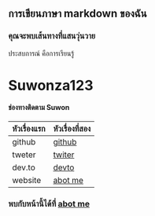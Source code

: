 ## การเขียนภาษา markdown ของฉัน

### คุณจะพบเส้นทางที่แสนวุ่นวาย

ประสบการณ์ คือการเรียนรู้

#  Suwonza123

#### ช่องทางติดตาม Suwon

| หัวเรื่องแรก | หัวเรื่องที่สอง |
| --------- | ---------- |
|   github   |    [github](https://github.com/dev-suwonza123)   |
|   tweter   |    [twiter](https://twitter.com/Madgood4)   |
|   dev.to   |    [devto](https://dev.to/kdfreemob.com)   |
|   website   |    [abot me](https://app.onetrustme.com)   |

### พบกับหน้านี้ได้ที่  [abot me](https://app.onetrustme.com)
